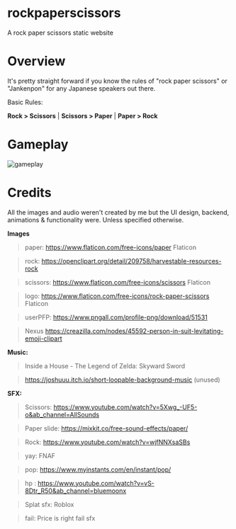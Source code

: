 # rockpaperscissors
A rock paper scissors static website


# Overview

It's pretty straight forward if you know the rules of "rock paper scissors" or "Jankenpon" for any Japanese speakers out there.

Basic Rules:

**Rock > Scissors** |
**Scissors > Paper** |
**Paper > Rock** 


# Gameplay

<img src="https://im3.ezgif.com/tmp/ezgif-3-288b1ec5ea.gif" title="gameplay"/>



# Credits

All the images and audio weren't created by me but the UI design, backend, animations & functionality were.
Unless specified otherwise.

**Images**

> paper: https://www.flaticon.com/free-icons/paper Flaticon

> rock: https://openclipart.org/detail/209758/harvestable-resources-rock

> scissors: https://www.flaticon.com/free-icons/scissors Flaticon

> logo: https://www.flaticon.com/free-icons/rock-paper-scissors  Flaticon

> userPFP: https://www.pngall.com/profile-png/download/51531

> Nexus https://creazilla.com/nodes/45592-person-in-suit-levitating-emoji-clipart

**Music:**
> Inside a House - The Legend of Zelda: Skyward Sword

> https://joshuuu.itch.io/short-loopable-background-music (unused)

**SFX:**

>Scissors: https://www.youtube.com/watch?v=5Xwg_-UF5-o&ab_channel=AllSounds

> Paper slide: https://mixkit.co/free-sound-effects/paper/

> Rock: https://www.youtube.com/watch?v=wjfNNXsaSBs

> yay: FNAF

> pop: https://www.myinstants.com/en/instant/pop/

> hp : https://www.youtube.com/watch?v=vS-8Dtr_R50&ab_channel=bluemoonx

> Splat sfx: Roblox

> fail: Price is right fail sfx